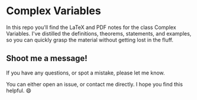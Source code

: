 # Complex Variables

In this repo you'll find the LaTeX and PDF notes for the class Complex Variables. I've distilled the definitions, theorems, statements, and examples, so you can quickly grasp the material without getting lost in the fluff.

## Shoot me a message!

If you have any questions, or spot a mistake, please let me know.

You can either open an issue, or contact me directly. I hope you find this helpful. :smile:

